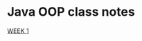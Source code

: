 # Java OOP class notes

[WEEK 1](https://github.com/ruthrootz/java-oop-class-notes/blob/main/weekOne.md)
